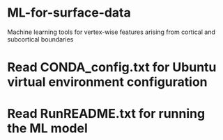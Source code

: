 # ML-for-surface-data
Machine learning tools for vertex-wise features arising from cortical and subcortical boundaries
# Read CONDA_config.txt for Ubuntu virtual environment configuration
# Read RunREADME.txt for running the ML model
